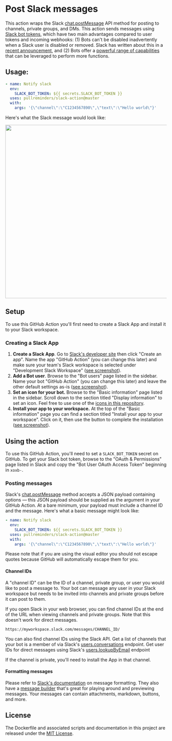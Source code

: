 # Post Slack messages

This action wraps the Slack [chat.postMessage](https://api.slack.com/methods/chat.postMessage) API method for posting to channels, private groups, and DMs. This action sends messages using [Slack bot tokens](https://api.slack.com/docs/token-types), which have two main advantages compared to user tokens and incoming webhooks: (1) Bots can't be disabled inadvertently when a Slack user is disabled or removed. Slack has written about this in a [recent announcement](https://medium.com/slack-developer-blog/the-latest-with-app-tokens-fe878d44130c), and (2) Bots offer a [powerful range of capabilities](https://api.slack.com/bot-users) that can be leveraged to perform more functions.

## Usage:

```yaml
- name: Notify slack
  env:
    SLACK_BOT_TOKEN: ${{ secrets.SLACK_BOT_TOKEN }}
  uses: pullreminders/slack-action@master
  with:
    args: '{\"channel\":\"C1234567890\",\"text\":\"Hello world\"}'
```

Here's what the Slack message would look like:

<img src="docs/images/slack-message-example.png" width="540">

## Setup

To use this GitHub Action you'll first need to create a Slack App and install it to your Slack workspace.

### Creating a Slack App

1. **Create a Slack App**. Go to [Slack's developer site](https://api.slack.com/apps) then click "Create an app". Name the app "GitHub Action" (you can change this later) and make sure your team's Slack workspace is selected under "Development Slack Workspace" ([see screenshot](docs/images/slack-app.png)).
2. **Add a Bot user**. Browse to the "Bot users" page listed in the sidebar. Name your bot "GitHub Action" (you can change this later) and leave the other default settings as-is ([see screenshot](docs/images/bot-user.png)).
3. **Set an icon for your bot.** Browse to the "Basic information" page listed in the sidebar. Scroll down to the section titled "Display information" to set an icon. Feel free to use one of the [icons in this repository](docs/app-icons).
4. **Install your app to your workspace.** At the top of the "Basic information" page you can find a section titled "Install your app to your workspace". Click on it, then use the button to complete the installation ([see screenshot](docs/images/install-slack-app.png)).

## Using the action

To use this GitHub Action, you'll need to set a `SLACK_BOT_TOKEN` secret on GitHub. To get your Slack bot token, browse to the "OAuth & Permissions" page listed in Slack and copy the "Bot User OAuth Access Token" beginning in `xoxb-`.

### Posting messages

Slack's [chat.postMessage](https://api.slack.com/methods/chat.postMessage) method accepts a JSON payload containing options — this JSON payload should be supplied as the argument in your GitHub Action. At a bare minimum, your payload must include a channel ID and the message. Here's what a basic message might look like:

```yaml
- name: Notify slack
  env:
    SLACK_BOT_TOKEN: ${{ secrets.SLACK_BOT_TOKEN }}
  uses: pullreminders/slack-action@master
  with:
    args: '{\"channel\":\"C1234567890\",\"text\":\"Hello world\"}'
```

Please note that if you are using the visual editor you should not escape quotes because GitHub will automatically escape them for you.

#### Channel IDs

A "channel ID" can be the ID of a channel, private group, or user you would like to post a message to. Your bot can message any user in your Slack workspace but needs to be invited into channels and private groups before it can post to them.

If you open Slack in your web browser, you can find channel IDs at the end of the URL when viewing channels and private groups. Note that this doesn't work for direct messages.

```
https://myworkspace.slack.com/messages/CHANNEL_ID/
```

You can also find channel IDs using the Slack API. Get a list of channels that your bot is a member of via Slack's [users.conversations](https://api.slack.com/methods/users.conversations) endpoint. Get user IDs for direct messages using Slack's [users.lookupByEmail](https://api.slack.com/methods/users.lookupByEmail) endpoint

If the channel is private, you'll need to install the App in that channel.

#### Formatting messages

Please refer to [Slack's documentation](https://api.slack.com/docs/messages) on message formatting. They also have a [message builder](https://api.slack.com/docs/messages/builder) that's great for playing around and previewing messages. Your messages can contain attachments, markdown, buttons, and more.

## License

The Dockerfile and associated scripts and documentation in this project are released under the [MIT License](LICENSE).
